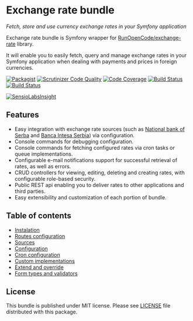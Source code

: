 Exchange rate bundle
====================

*Fetch, store and use currency exchange rates in your Symfony application*

Exchange rate bundle is Symfony wrapper for [RunOpenCode/exchange-rate](https://github.com/RunOpenCode/exchange-rate)
library.

It will enable you to easily fetch, query and manage exchange rates in your
Symfony application when dealing with payments and prices in foreign currencies.

[![Packagist](https://img.shields.io/packagist/v/RunOpenCode/exchange-rate-bundle.svg)](https://packagist.org/packages/runopencode/exchange-rate-bundle)
[![Scrutinizer Code Quality](https://scrutinizer-ci.com/g/RunOpenCode/exchange-rate-bundle/badges/quality-score.png?b=master)](https://scrutinizer-ci.com/g/RunOpenCode/exchange-rate-bundle/?branch=master)
[![Code Coverage](https://scrutinizer-ci.com/g/RunOpenCode/exchange-rate-bundle/badges/coverage.png?b=master)](https://scrutinizer-ci.com/g/RunOpenCode/exchange-rate-bundle/?branch=master)
[![Build Status](https://scrutinizer-ci.com/g/RunOpenCode/exchange-rate-bundle/badges/build.png?b=master)](https://scrutinizer-ci.com/g/RunOpenCode/exchange-rate-bundle/build-status/master)
[![Build Status](https://travis-ci.org/RunOpenCode/exchange-rate-bundle.svg?branch=master)](https://travis-ci.org/RunOpenCode/exchange-rate-bundle)

[![SensioLabsInsight](https://insight.sensiolabs.com/projects/7d45e1cd-63a2-474e-a252-9a11ee8faafb/big.png)](https://insight.sensiolabs.com/projects/7d45e1cd-63a2-474e-a252-9a11ee8faafb)

## Features

- Easy integration with exchange rate sources
(such as [National bank of Serba](https://github.com/RunOpenCode/exchange-rate-nbs)
and [Banca Intesa Serbia](https://github.com/RunOpenCode/exchange-rate-intesa-rs)) via configuration.
- Console commands for debugging configuration.
- Console commands for fetching configured rates via cron tasks or queue
implementations.
- Configurable e-mail notifications support for successful retrieval of
rates, as well as errors.
- CRUD controllers for viewing, editing, deleting and creating rates, with
configurable role-based security.
- Public REST api enabling you to deliver rates to other applications
and third parties.
- Easy extensibility and customization of each portion of bundle.

## Table of contents

- [Instalation](installation.md)
- [Routes configuration](routes-configuration.md)
- [Sources](sources.md)
- [Configuration](configuration.md)
- [Cron configuration](fetch-rates.md)
- [Custom implementations](custom-implementations.md)
- [Extend and override](extend-and-override.md)
- [Form types and validators](form-types-and-validators.md)

## License

This bundle is published under MIT license. Please see [LICENSE](../LICENSE) file distributed
with this package.
